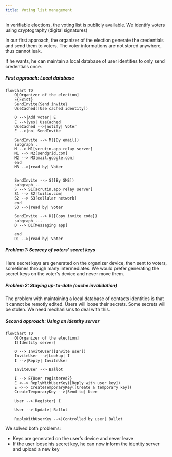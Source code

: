 ```yaml
---
title: Voting list management
---
```


In verifiable elections, the voting list is publicly available.
We identify voters using cryptography (digital signatures)

In our first approach, the organizer of the election generate the credentials and send them to voters.
The voter informations are not stored anywhere, thus cannot leak.

If he wants, he can maintain a local database of user identities to only send credentials once.

##### First approach: Local database

```mermaid
flowchart TD
	O[Organizer of the election]
	E{Exist}
	SendInvite{Send invite}
	UseCached([Use cached identity])

    O -->|Add voter| E
    E -->|yes| UseCached
    UseCached -->|notify| Voter
	E -->|no| SendInvite

    SendInvite --> M([By email])
    subgraph .
    M --> M1[scrutin.app relay server]
    M1 --> M2[sendgrid.com]
    M2 --> M3[mail.google.com]
    end
    M3 -->|read by| Voter


    SendInvite --> S([By SMS])
    subgraph ..
    S --> S1[scrutin.app relay server]
    S1 --> S2[twilio.com]
    S2 --> S3[cellular network]
    end
    S3 -->|read by| Voter

    SendInvite --> D([Copy invite code])
    subgraph ...
    D --> D1[Messaging app]

    end
    D1 -->|read by| Voter
```

##### Problem 1: Secrecy of voters' secret keys 

Here secret keys are generated on the organizer device, then sent to voters, sometimes through many intermediates.
We would prefer generating the secret keys on the voter's device and never move them.

##### Problem 2: Staying up-to-date (cache invalidation)

The problem with maintaining a local database of contacts identities is that it cannot be remotly edited.
Users will loose their secrets. Some secrets will be stolen.
We need mechanisms to deal with this.

##### Second approach: Using an identity server

```mermaid
flowchart TD
	O[Organizer of the election]
	I[Identity server]

	O --> InviteUser([Invite user])
	InviteUser -->|Lookup| I
	I -->|Reply| InviteUser
	
	InviteUser --> Ballot

	I --> E{User registered?}
	E <--> ReplyWithUserKey([Reply with user key])
	E <--> CreateTemporaryKey([Create a temporary key])
	CreateTemporaryKey -->|Send to| User

	User -->|Register| I

	User -->|Update| Ballot

	ReplyWithUserKey -->|Controlled by user| Ballot
```

We solved both problems:
- Keys are generated on the user's device and never leave
- If the user loose his secret key, he can now inform the identity server and upload a new key

